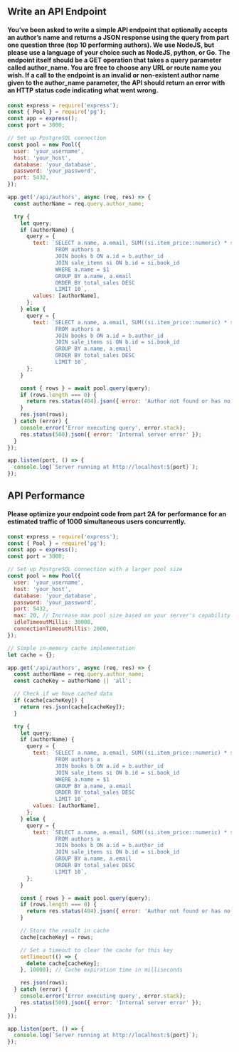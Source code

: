 ## Write an API Endpoint
#### You’ve been asked to write a simple API endpoint that optionally accepts an author’s name and returns a JSON response using the query from part one question three (top 10 performing authors). We use NodeJS, but please use a language of your choice such as NodeJS, python, or Go. The endpoint itself should be a GET operation that takes a query parameter called author_name. You are free to choose any URL or route name you wish. If a call to the endpoint is an invalid or non-existent author name given to the author_name parameter, the API should return an error with an HTTP status code indicating what went wrong.
```javascript
const express = require('express');
const { Pool } = require('pg');
const app = express();
const port = 3000;

// Set up PostgreSQL connection
const pool = new Pool({
  user: 'your_username',
  host: 'your_host',
  database: 'your_database',
  password: 'your_password',
  port: 5432,
});

app.get('/api/authors', async (req, res) => {
  const authorName = req.query.author_name;

  try {
    let query;
    if (authorName) {
      query = {
        text: `SELECT a.name, a.email, SUM((si.item_price::numeric) * si.quantity) AS total_sales
               FROM authors a
               JOIN books b ON a.id = b.author_id
               JOIN sale_items si ON b.id = si.book_id
               WHERE a.name = $1
               GROUP BY a.name, a.email
               ORDER BY total_sales DESC
               LIMIT 10`,
        values: [authorName],
      };
    } else {
      query = {
        text: `SELECT a.name, a.email, SUM((si.item_price::numeric) * si.quantity) AS total_sales
               FROM authors a
               JOIN books b ON a.id = b.author_id
               JOIN sale_items si ON b.id = si.book_id
               GROUP BY a.name, a.email
               ORDER BY total_sales DESC
               LIMIT 10`,
      };
    }

    const { rows } = await pool.query(query);
    if (rows.length === 0) {
      return res.status(404).json({ error: 'Author not found or has no sales' });
    }
    res.json(rows);
  } catch (error) {
    console.error('Error executing query', error.stack);
    res.status(500).json({ error: 'Internal server error' });
  }
});

app.listen(port, () => {
  console.log(`Server running at http://localhost:${port}`);
});

```

## API Performance
#### Please optimize your endpoint code from part 2A for performance for an estimated traffic of 1000 simultaneous users concurrently.
```javascript
const express = require('express');
const { Pool } = require('pg');
const app = express();
const port = 3000;

// Set up PostgreSQL connection with a larger pool size
const pool = new Pool({
  user: 'your_username',
  host: 'your_host',
  database: 'your_database',
  password: 'your_password',
  port: 5432,
  max: 20, // Increase max pool size based on your server's capability
  idleTimeoutMillis: 30000,
  connectionTimeoutMillis: 2000,
});

// Simple in-memory cache implementation
let cache = {};

app.get('/api/authors', async (req, res) => {
  const authorName = req.query.author_name;
  const cacheKey = authorName || 'all';

  // Check if we have cached data
  if (cache[cacheKey]) {
    return res.json(cache[cacheKey]);
  }

  try {
    let query;
    if (authorName) {
      query = {
        text: `SELECT a.name, a.email, SUM((si.item_price::numeric) * si.quantity) AS total_sales
               FROM authors a
               JOIN books b ON a.id = b.author_id
               JOIN sale_items si ON b.id = si.book_id
               WHERE a.name = $1
               GROUP BY a.name, a.email
               ORDER BY total_sales DESC
               LIMIT 10`,
        values: [authorName],
      };
    } else {
      query = {
        text: `SELECT a.name, a.email, SUM((si.item_price::numeric) * si.quantity) AS total_sales
               FROM authors a
               JOIN books b ON a.id = b.author_id
               JOIN sale_items si ON b.id = si.book_id
               GROUP BY a.name, a.email
               ORDER BY total_sales DESC
               LIMIT 10`,
      };
    }

    const { rows } = await pool.query(query);
    if (rows.length === 0) {
      return res.status(404).json({ error: 'Author not found or has no sales' });
    }

    // Store the result in cache
    cache[cacheKey] = rows;

    // Set a timeout to clear the cache for this key
    setTimeout(() => {
      delete cache[cacheKey];
    }, 10000); // Cache expiration time in milliseconds

    res.json(rows);
  } catch (error) {
    console.error('Error executing query', error.stack);
    res.status(500).json({ error: 'Internal server error' });
  }
});

app.listen(port, () => {
  console.log(`Server running at http://localhost:${port}`);
});

```